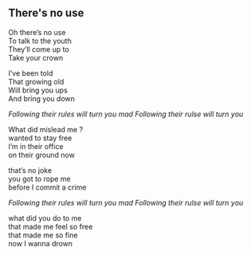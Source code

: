 ## There's no use

Oh there’s no use  
To talk to the youth  
They’ll come up to  
Take your crown  

I’ve been told  
That growing old  
Will bring you ups  
And bring you down  

*Following their rules will turn you mad*
*Following their rulse will turn you*

What did mislead me ?  
wanted to stay free  
I’m in their office  
on their ground now  

that’s no joke  
you got to rope me  
before I commit a crime  

*Following their rules will turn you mad*
*Following their rulse will turn you*

what did you do to me  
that made me feel so free  
that made me so fine  
now I wanna drown  
